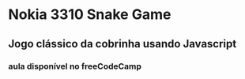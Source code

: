 # Nokia 3310 Snake Game

## Jogo clássico da cobrinha usando Javascript

### aula disponível no freeCodeCamp
